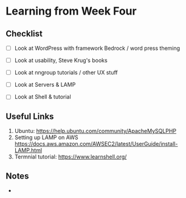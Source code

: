 <h1>Learning from Week Four</h1> 

<h2>Checklist</h2>

- [ ] Look at WordPress with framework Bedrock / word press theming 
- [ ] Look at usability, Steve Krug's books 
- [ ] Look at nngroup tutorials / other UX stuff
- [ ] Look at Servers & LAMP
- [ ] Look at Shell & tutorial 


<h2>Useful Links</h2>

1. Ubuntu: https://help.ubuntu.com/community/ApacheMySQLPHP
2. Setting up LAMP on AWS https://docs.aws.amazon.com/AWSEC2/latest/UserGuide/install-LAMP.html 
3. Termnial tutorial: https://www.learnshell.org/

<h2>Notes</h2>

* 
